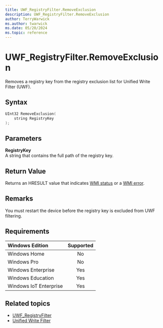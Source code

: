 ```yaml
---
title: UWF_RegistryFilter.RemoveExclusion
description: UWF_RegistryFilter.RemoveExclusion
author: TerryWarwick
ms.author: twarwick
ms.date: 05/20/2024
ms.topic: reference
---
```


# UWF_RegistryFilter.RemoveExclusion

Removes a registry key from the registry exclusion list for Unified Write Filter (UWF).

## Syntax

```powershell
UInt32 RemoveExclusion(
    string RegistryKey
);
```

## Parameters

**RegistryKey**</br>A string that contains the full path of the registry key.

## Return Value

Returns an HRESULT value that indicates [WMI status](/windows/win32/wmisdk/wmi-non-error-constants) or a [WMI error](/windows/win32/wmisdk/wmi-error-constants).

## Remarks

You must restart the device before the registry key is excluded from UWF filtering.

## Requirements

| Windows Edition        | Supported |
|:-----------------------|:---------:|
| Windows Home           | No        |
| Windows Pro            | No        |
| Windows Enterprise     | Yes       |
| Windows Education      | Yes       |
| Windows IoT Enterprise | Yes       |

## Related topics

- [UWF_RegistryFilter](uwf-registryfilter.md)
- [Unified Write Filter](unified-write-filter.md)

